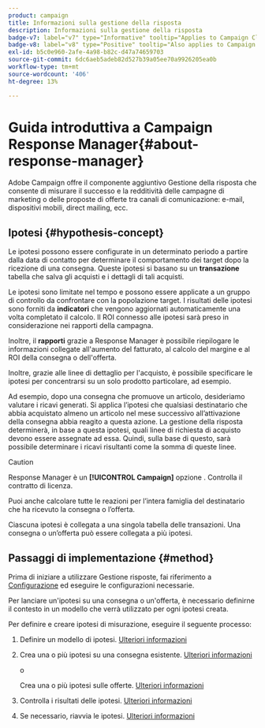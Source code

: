 ```yaml
---
product: campaign
title: Informazioni sulla gestione della risposta
description: Informazioni sulla gestione della risposta
badge-v7: label="v7" type="Informative" tooltip="Applies to Campaign Classic v7"
badge-v8: label="v8" type="Positive" tooltip="Also applies to Campaign v8"
exl-id: b5c0e960-2afe-4a98-b82c-d47a74659703
source-git-commit: 6dc6aeb5adeb82d527b39a05ee70a9926205ea0b
workflow-type: tm+mt
source-wordcount: '406'
ht-degree: 13%

---
```


# Guida introduttiva a Campaign Response Manager{#about-response-manager}



Adobe Campaign offre il componente aggiuntivo Gestione della risposta che consente di misurare il successo e la redditività delle campagne di marketing o delle proposte di offerte tra canali di comunicazione: e-mail, dispositivi mobili, direct mailing, ecc.

## Ipotesi {#hypothesis-concept}

Le ipotesi possono essere configurate in un determinato periodo a partire dalla data di contatto per determinare il comportamento dei target dopo la ricezione di una consegna. Queste ipotesi si basano su un **transazione** tabella che salva gli acquisti e i dettagli di tali acquisti.

Le ipotesi sono limitate nel tempo e possono essere applicate a un gruppo di controllo da confrontare con la popolazione target. I risultati delle ipotesi sono forniti da **indicatori** che vengono aggiornati automaticamente una volta completato il calcolo. Il ROI connesso alle ipotesi sarà preso in considerazione nei rapporti della campagna.

Inoltre, il **rapporti** grazie a Response Manager è possibile riepilogare le informazioni collegate all&#39;aumento del fatturato, al calcolo del margine e al ROI della consegna o dell&#39;offerta.

Inoltre, grazie alle linee di dettaglio per l&#39;acquisto, è possibile specificare le ipotesi per concentrarsi su un solo prodotto particolare, ad esempio.

Ad esempio, dopo una consegna che promuove un articolo, desideriamo valutare i ricavi generati. Si applica l’ipotesi che qualsiasi destinatario che abbia acquistato almeno un articolo nel mese successivo all’attivazione della consegna abbia reagito a questa azione. La gestione della risposta determinerà, in base a questa ipotesi, quali linee di richiesta di acquisto devono essere assegnate ad essa. Quindi, sulla base di questo, sarà possibile determinare i ricavi risultanti come la somma di queste linee.

>[!CAUTION]
>
>Response Manager è un **[!UICONTROL Campaign]** opzione . Controlla il contratto di licenza.

Puoi anche calcolare tutte le reazioni per l’intera famiglia del destinatario che ha ricevuto la consegna o l’offerta.

Ciascuna ipotesi è collegata a una singola tabella delle transazioni. Una consegna o un’offerta può essere collegata a più ipotesi.

## Passaggi di implementazione {#method}

Prima di iniziare a utilizzare Gestione risposte, fai riferimento a [Configurazione](configuration.md) ed eseguire le configurazioni necessarie.

Per lanciare un&#39;ipotesi su una consegna o un&#39;offerta, è necessario definirne il contesto in un modello che verrà utilizzato per ogni ipotesi creata.

Per definire e creare ipotesi di misurazione, eseguire il seguente processo:

1. Definire un modello di ipotesi. [Ulteriori informazioni](hypothesis-templates.md#creating-a-hypothesis-model)
1. Crea una o più ipotesi su una consegna esistente. [Ulteriori informazioni](creating-hypotheses.md#referencing-a-hypothesis-in-a-campaign-delivery)

   o

   Crea una o più ipotesi sulle offerte. [Ulteriori informazioni](creating-hypotheses.md#creating-a-hypothesis-on-an-offer)

1. Controlla i risultati delle ipotesi. [Ulteriori informazioni](hypothesis-tracking.md)
1. Se necessario, riavvia le ipotesi. [Ulteriori informazioni](creating-hypotheses.md#creating-a-hypothesis-on-the-fly-on-a-delivery)
